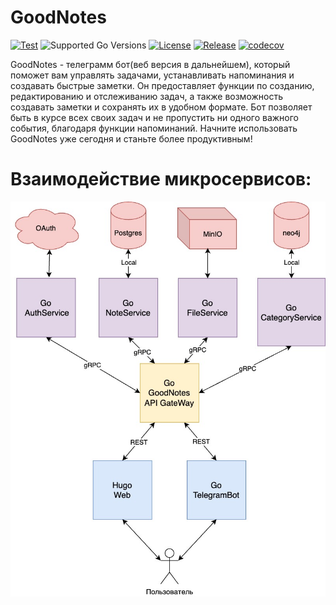 # GoodNotes

[![Test](https://github.com/good1hare/GoodNotes/actions/workflows/ci.yml/badge.svg)](https://github.com/good1hare/MateMind/blob/master/.github/workflows/ci.yml)
![Supported Go Versions](https://img.shields.io/badge/Go-1.21-lightgrey.svg)
[![License](https://img.shields.io/github/license/good1hare/GoodNotes.svg)](https://github.com/good1hare/MateMind/blob/master/LICENSE)
[![Release](https://img.shields.io/github/v/release/good1hare/GoodNotes.svg)](https://github.com/good1hare/GoodNotes/releases/)
[![codecov](https://github.com/good1hare/GoodNotes/branch/master/graph/badge.svg)](https://codecov.io/gh/GoodNotes/goodnotes)

GoodNotes - телеграмм бот(веб версия в дальнейшем), который поможет вам управлять задачами, устанавливать напоминания и создавать быстрые заметки.
Он предоставляет функции по созданию, редактированию и отслеживанию задач, а также возможность создавать заметки и
сохранять их в удобном формате. Бот позволяет быть в курсе всех своих задач и не пропустить ни одного важного события,
благодаря функции напоминаний. Начните использовать GoodNotes уже сегодня и станьте более продуктивным!

# Взаимодействие микросервисов:
![GoodNotes.jpg](docs/GoodNotes.jpg)


[//]: # (## Пример таблицы с описанием Images)

[//]: # (## Hosting your own GoodNotes)

[//]: # ()
[//]: # (You're going to need these docker images.)

[//]: # ()
[//]: # (| Parts                                                                  | Docker CI Build                                                                                                                                                                              | Docker Image                                                                                                                                                                                                  |)

[//]: # (| ---------------------------------------------------------------------- | -------------------------------------------------------------------------------------------------------------------------------------------------------------------------------------------- | ------------------------------------------------------------------------------------------------------------------------------------------------------------------------------------------------------------- |)

[//]: # (| [MariaDB]&#40;https://mariadb.org/&#41;                                        |                                                                                                                                                                                              | [![Docker Image Size]&#40;https://img.shields.io/docker/image-size/_/mariadb/latest?style=flat-square&#41;]&#40;https://hub.docker.com/_/mariadb&#41;                                                                         |)

[//]: # (| [Adminer]&#40;https://www.adminer.org/&#41;                                    |                                                                                                                                                                                              | [![Docker Image Size]&#40;https://img.shields.io/docker/image-size/_/adminer/latest?style=flat-square&#41;]&#40;https://hub.docker.com/_/adminer&#41;                                                                         |)

[//]: # (| [redis]&#40;https://redis.io/&#41;                                             |                                                                                                                                                                                              | [![Docker Image Size]&#40;https://img.shields.io/docker/image-size/_/redis/latest?style=flat-square&#41;]&#40;https://hub.docker.com/_/redis&#41;                                                                             |)

[//]: # (| [liresolr]&#40;https://github.com/soruly/liresolr&#41;                         | [![GitHub Workflow Status]&#40;https://img.shields.io/github/actions/workflow/status/soruly/liresolr/docker-image.yml?style=flat-square&#41;]&#40;https://github.com/soruly/liresolr/actions&#41;                 | [![Docker Image Size]&#40;https://img.shields.io/docker/image-size/soruly/liresolr/latest?style=flat-square&#41;]&#40;https://github.com/soruly/liresolr/pkgs/container/liresolr&#41;                                         |)

[//]: # (| [trace.moe-www]&#40;https://github.com/soruly/trace.moe-www&#41;               | [![GitHub Workflow Status]&#40;https://img.shields.io/github/actions/workflow/status/soruly/trace.moe-www/docker-image.yml?style=flat-square&#41;]&#40;https://github.com/soruly/trace.moe-www/actions&#41;       | [![Docker Image Size]&#40;https://img.shields.io/docker/image-size/soruly/trace.moe-www/latest?style=flat-square&#41;]&#40;https://github.com/soruly/trace.moe-www/pkgs/container/trace.moe-www&#41;                          |)

[//]: # (| [trace.moe-api]&#40;https://github.com/soruly/trace.moe-api&#41;               | [![GitHub Workflow Status]&#40;https://img.shields.io/github/actions/workflow/status/soruly/trace.moe-api/docker-image.yml?style=flat-square&#41;]&#40;https://github.com/soruly/trace.moe-api/actions&#41;       | [![Docker Image Size]&#40;https://img.shields.io/docker/image-size/soruly/trace.moe-api/latest?style=flat-square&#41;]&#40;https://github.com/soruly/trace.moe-api/pkgs/container/trace.moe-api&#41;                          |)

[//]: # (| [trace.moe-media]&#40;https://github.com/soruly/trace.moe-media&#41;           | [![GitHub Workflow Status]&#40;https://img.shields.io/github/actions/workflow/status/soruly/trace.moe-media/docker-image.yml?style=flat-square&#41;]&#40;https://github.com/soruly/trace.moe-media/actions&#41;   | [![Docker Image Size]&#40;https://img.shields.io/docker/image-size/soruly/trace.moe-media/latest?style=flat-square&#41;]&#40;https://github.com/soruly/trace.moe-media/pkgs/container/trace.moe-media&#41;                    |)

[//]: # (| [trace.moe-worker-hasher]&#40;https://github.com/soruly/trace.moe-worker&#41;  | [![GitHub Workflow Status]&#40;https://img.shields.io/github/actions/workflow/status/soruly/trace.moe-worker/docker-image.yml?style=flat-square&#41;]&#40;https://github.com/soruly/trace.moe-worker/actions&#41; | [![Docker Image Size]&#40;https://img.shields.io/docker/image-size/soruly/trace.moe-worker-hasher/latest?style=flat-square&#41;]&#40;https://github.com/soruly/trace.moe-worker/pkgs/container/trace.moe-worker-hasher&#41;   |)

[//]: # (| [trace.moe-worker-loader]&#40;https://github.com/soruly/trace.moe-worker&#41;  | [![GitHub Workflow Status]&#40;https://img.shields.io/github/actions/workflow/status/soruly/trace.moe-worker/docker-image.yml?style=flat-square&#41;]&#40;https://github.com/soruly/trace.moe-worker/actions&#41; | [![Docker Image Size]&#40;https://img.shields.io/docker/image-size/soruly/trace.moe-worker-loader/latest?style=flat-square&#41;]&#40;https://github.com/soruly/trace.moe-worker/pkgs/container/trace.moe-worker-loader&#41;   |)

[//]: # (| [trace.moe-worker-watcher]&#40;https://github.com/soruly/trace.moe-worker&#41; | [![GitHub Workflow Status]&#40;https://img.shields.io/github/actions/workflow/status/soruly/trace.moe-worker/docker-image.yml?style=flat-square&#41;]&#40;https://github.com/soruly/trace.moe-worker/actions&#41; | [![Docker Image Size]&#40;https://img.shields.io/docker/image-size/soruly/trace.moe-worker-watcher/latest?style=flat-square&#41;]&#40;https://github.com/soruly/trace.moe-worker/pkgs/container/trace.moe-worker-watcher&#41; |)
